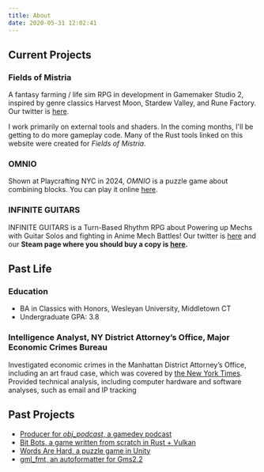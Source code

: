 ```yaml
---
title: About
date: 2020-05-31 12:02:41
---
```

## Current Projects

### Fields of Mistria

A fantasy farming / life sim RPG in development in Gamemaker Studio 2, inspired by genre classics Harvest Moon, Stardew Valley, and Rune Factory. Our twitter is [here](https://twitter.com/FieldsofMistria).

I work primarily on external tools and shaders. In the coming months, I'll be getting to do more gameplay code. Many of the Rust tools linked on this website were created for *Fields of Mistria*.

### OMNIO

Shown at Playcrafting NYC in 2024, *OMNIO* is a puzzle game about combining blocks. You can play it online [here](https://sanbox-irl.github.io/2024/03/04/omnio/).

### INFINITE GUITARS

INFINITE GUITARS is a Turn-Based Rhythm RPG about Powering up Mechs with Guitar Solos and fighting in Anime Mech Battles! Our twitter is [here](https://twitter.com/NikkoGuy) and our **Steam page where you should buy a copy is [here](https://store.steampowered.com/app/1309080/INFINITE_GUITARS/).**

## Past Life

### Education

* BA in Classics with Honors, Wesleyan University, Middletown CT
* Undergraduate GPA: 3.8

### Intelligence Analyst, NY District Attorney’s Office, Major Economic Crimes Bureau

Investigated economic crimes in the Manhattan District Attorney’s Office, including an art fraud case, which was covered by [the New York Times](http://nyti.ms/2sSmsS2). Provided technical analysis, including computer hardware and software analyses, such as email and IP tracking

## Past Projects

* [Producer for *obj_podcast*, a gamedev podcast](https://objpodcast.com)
* [Bit Bots, a game written from scratch in Rust + Vulkan](https://github.com/sanbox-irl/bit-bots)
* [Words Are Hard, a puzzle game in Unity](https://sanbox.itch.io/words-are-hard-by-jack-spira)
* [gml_fmt, an autoformatter for Gms2.2](https://github.com/sanbox-irl/gml_fmt)
